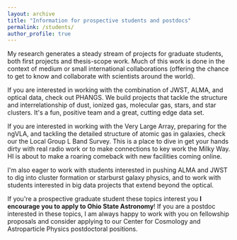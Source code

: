 ```yaml
---
layout: archive
title: "Information for prospective students and postdocs"
permalink: /students/
author_profile: true
---
```


My research generates a steady stream of projects for graduate students, both first projects and thesis-scope work. Much of this work is done in the context of medium or small international collaborations (offering the chance to get to know and collaborate with scientists around the world).

If you are interested in working with the combination of JWST, ALMA, and optical data, check out PHANGS. We build projects that tackle the structure and interrelationship of dust, ionized gas, molecular gas, stars, and star clusters. It's a fun, positive team and a great, cutting edge data set.

If you are interested in working with the Very Large Array, preparing for the ngVLA, and tackling the detailed structure of atomic gas in galaxies, check our the Local Group L Band Survey. This is a place to dive in get your hands dirty with real radio work or to make connections to key work the Milky Way. HI is about to make a roaring comeback with new facilities coming online.

I'm also eager to work with students interested in pushing ALMA and JWST to dig into cluster formation or starburst galaxy physics, and to work with students interested in big data projects that extend beyond the optical.

If you're a prospective graduate student these topics interest you **I encourage you to apply to Ohio State Astronomy**! If you are a postdoc interested in these topics, I am always happy to work with you on fellowship proposals and consider applying to our Center for Cosmology and Astroparticle Physics postdoctoral positions.
